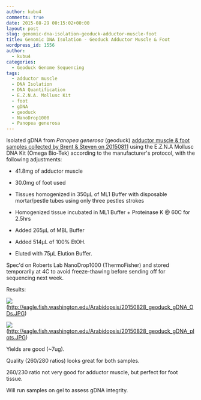 ```yaml
---
author: kubu4
comments: true
date: 2015-08-29 00:15:02+00:00
layout: post
slug: genomic-dna-isolation-geoduck-adductor-muscle-foot
title: Genomic DNA Isolation - Geoduck Adductor Muscle & Foot
wordpress_id: 1556
author:
  - kubu4
categories:
  - Geoduck Genome Sequencing
tags:
  - adductor muscle
  - DNA Isolation
  - DNA Quantification
  - E.Z.N.A. Mollusc Kit
  - foot
  - gDNA
  - geoduck
  - NanoDrop1000
  - Panopea generosa
---
```


Isolated gDNA from _Panopea generosa_ (geoduck) [adductor muscle & foot samples collected by Brent & Steven on 20150811](https://onsnetwork.org/halfshell/2015/08/11/big-day-big-clam/) using the E.Z.N.A Mollusc DNA Kit (Omega Bio-Tek) according to the manufacturer's protocol, with the following adjustments:




    
  * 41.8mg of adductor muscle

    
  * 30.0mg of foot used

    
  * Tissues homogenized in 350μL of ML1 Buffer with disposable mortar/pestle tubes using only three pestles strokes

    
  * Homogenized tissue incubated in ML1 Buffer + Proteinase K @ 60C for 2.5hrs

    
  * Added 265μL of MBL Buffer

    
  * Added 514μL of 100% EtOH.

    
  * Eluted with 75μL Elution Buffer.



Spec'd on Roberts Lab NanoDrop1000 (ThermoFisher) and stored temporarily at 4C to avoid freeze-thawing before sending off for sequencing next week.



Results:



![](https://eagle.fish.washington.edu/Arabidopsis/20150828_geoduck_gDNA_ODs.JPG)(http://eagle.fish.washington.edu/Arabidopsis/20150828_geoduck_gDNA_ODs.JPG)



![](https://eagle.fish.washington.edu/Arabidopsis/20150828_geoduck_gDNA_plots.JPG)(http://eagle.fish.washington.edu/Arabidopsis/20150828_geoduck_gDNA_plots.JPG)



Yields are good (~7ug).

Quality (260/280 ratios) looks great for both samples.

260/230 ratio not very good for adductor muscle, but perfect for foot tissue.

Will run samples on gel to assess gDNA integrity.


